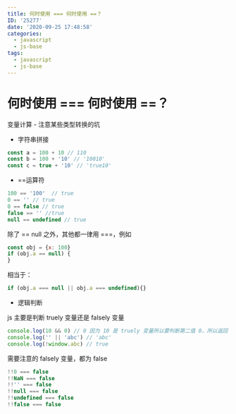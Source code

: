 ```yaml
---
title: 何时使用 === 何时使用 ==？
ID: '25277'
date: '2020-09-25 17:48:58'
categories:
  - javascript
  - js-base
tags:
  - javascript
  - js-base
---
```


# 何时使用 === 何时使用 ==？

变量计算 - 注意某些类型转换的坑

- 字符串拼接

``` js 
const a = 100 + 10 // 110
const b = 100 + '10' // '10010'
const c = true + '10' // 'true10'
```

- \==运算符

``` js 
100 == '100'  // true
0 == '' // true
0 == false // true
false == '' //true
null == undefined // true
```

除了 == null 之外，其他都一律用 ===，例如

``` js 
const obj = {x: 100}
if (obj.a == null) {
}
```

相当于：

``` js 
if (obj.a === null || obj.a === undefined){}
```

- 逻辑判断

js 主要是判断 truely 变量还是 falsely 变量

``` js 
console.log(10 && 0) // 0 因为 10 是 truely 变量所以要判断第二值 0，所以返回 0
console.log('' || 'abc') // 'abc'
console.log(!window.abc) // true
```

需要注意的 falsely 变量，都为 false

``` js 
!!0 === false
!!NaN === false
!!'' === false
!!null === false
!!undefined === false
!!false === false
```
 
 
 
 
 
 
 
 
 
 
 
 
 
 
 
 
 
 
 

